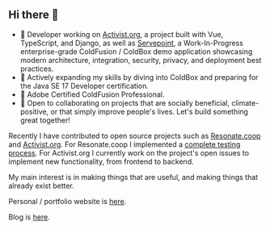 ## Hi there 👋

<!--
**mattburnett-repo/mattburnett-repo** is a ✨ _special_ ✨ repository because its `README.md` (this file) appears on your GitHub profile.

Here are some ideas to get you started:
-->

- 🔭 Developer working on [Activist.org](https://github.com/activist-org/activist), a project built with Vue, TypeScript, and Django, as well as [Servepoint](https://github.com/mattburnett-repo/servepoint), a Work-In-Progress enterprise-grade ColdFusion / ColdBox demo application showcasing modern architecture, integration, security, privacy, and deployment best practices.
- 🌱 Actively expanding my skills by diving into ColdBox and preparing for the Java SE 17 Developer certification.
- 🏅 Adobe Certified ColdFusion Professional.
- 👯 Open to collaborating on projects that are socially beneficial, climate-positive, or that simply improve people's lives. Let's build something great together!

Recently I have contributed to open source projects such as [Resonate.coop](https://github.com/resonatecoop/) and [Activist.org](https://github.com/activist-org). For Resonate.coop I implemented a [complete testing process](https://github.com/resonatecoop/api/blob/main/test/README.md). For Activist.org I currently work on the project's open issues to implement new functionality, from frontend to backend.

My main interest is in making things that are useful, and making things that already exist better.

Personal / portfolio website is [here](https://mattburnett-repo.github.io/portfolio-website/).

Blog is [here](https://mattburnett-repo.github.io/blog/).
